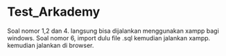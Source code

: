 # Test_Arkademy
Soal nomor 1,2 dan 4. langsung bisa dijalankan menggunakan xampp bagi windows.
Soal nomor 6, import dulu file .sql kemudian jalankan xampp. kemudian jalankan di browser.
